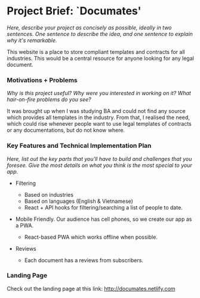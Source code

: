 # Project Brief: `Documates'

*Here, describe your project as concisely as possible, ideally in two sentences. One sentence to describe the idea, and one sentence to explain why it's remarkable.*

This website is a place to store compliant templates and contracts for all industries. This would be a central resource for anyone looking for any legal document.  


### Motivations + Problems

*Why is this project useful? Why were you interested in working on it? What hair-on-fire problems do you see?*

It was brought up when I was studying BA and could not find any source which provides all templates in the industry. From that, I realised the need, which could rise whenever people want to use legal templates of contracts or any documentations, but do not know where.


### Key Features and Technical Implementation Plan

*Here, list out the key parts that you'll have to build and challenges that you foresee. Give the most details on what you think is the most special to your app.*


* Filtering
    * Based on industries
    * Based on languages (English & Vietnamese)
    * React + API hooks for filtering/searching a list of people to date. 

* Mobile Friendly. Our audience has cell phones, so we create our app as a PWA. 
    * React-based PWA which works offline when possible.

* Reviews
    * Each document has a reviews from subscribers. 


### Landing Page

Check out the landing page at this link: http://documates.netlify.com 

